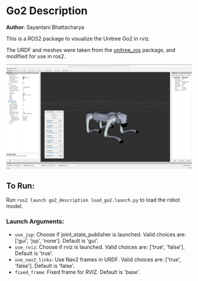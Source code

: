 # Go2 Description

**Author**: Sayantani Bhattacharya

This is a ROS2 package to visualize the Unitree Go2 in rviz. 

The URDF and meshes were taken from the
[unitree_ros](https://github.com/unitreerobotics/unitree_ros) package, and modified for use in ros2.

![Go2 rviz visualization](images/go2_rviz.png?raw=true "GO2 rviz visualization")

## To Run:
Run `ros2 launch go2_description load_go2.launch.py` to load the robot model.

### Launch Arguments:
  * `use_jsp`: Choose if joint_state_publisher is launched. Valid choices are: ['gui', 'jsp', 'none']. Default is 'gui'.
  * `use_rviz`: Choose if rviz is launched. Valid choices are: ['true', 'false']. Default is 'true'.
  * `use_nav2_links`: Use Nav2 frames in URDF. Valid choices are: ['true', 'false']. Default is 'false'.
  * `fixed_frame`: Fixed frame for RVIZ. Default is 'base'.
  <!-- * `namespace`: Choose a namespace for the launched topics. Default is ''. -->




